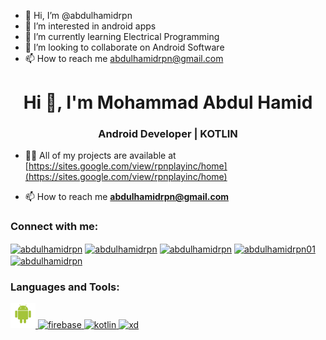 - 👋 Hi, I’m @abdulhamidrpn
- 👀 I’m interested in android apps
- 🌱 I’m currently learning Electrical Programming
- 💞️ I’m looking to collaborate on Android Software
- 📫 How to reach me abdulhamidrpn@gmail.com

<!---
abdulhamidrpn/abdulhamidrpn is a ✨ special ✨ repository because its `README.md` (this file) appears on your GitHub profile.
You can click the Preview link to take a look at your changes.
--->
<h1 align="center">Hi 👋, I'm Mohammad Abdul Hamid</h1>
<h3 align="center">Android Developer | KOTLIN</h3>

- 👨‍💻 All of my projects are available at [https://sites.google.com/view/rpnplayinc/home](https://sites.google.com/view/rpnplayinc/home)

- 📫 How to reach me **abdulhamidrpn@gmail.com**

<h3 align="left">Connect with me:</h3>
<p align="left">
<a href="https://twitter.com/abdulhamidrpn" target="blank"><img align="center" src="https://raw.githubusercontent.com/rahuldkjain/github-profile-readme-generator/master/src/images/icons/Social/twitter.svg" alt="abdulhamidrpn" height="30" width="40" /></a>
<a href="https://linkedin.com/in/abdulhamidrpn" target="blank"><img align="center" src="https://raw.githubusercontent.com/rahuldkjain/github-profile-readme-generator/master/src/images/icons/Social/linked-in-alt.svg" alt="abdulhamidrpn" height="30" width="40" /></a>
<a href="https://stackoverflow.com/users/abdulhamidrpn" target="blank"><img align="center" src="https://raw.githubusercontent.com/rahuldkjain/github-profile-readme-generator/master/src/images/icons/Social/stack-overflow.svg" alt="abdulhamidrpn" height="30" width="40" /></a>
<a href="https://fb.com/abdulhamidrpn01" target="blank"><img align="center" src="https://raw.githubusercontent.com/rahuldkjain/github-profile-readme-generator/master/src/images/icons/Social/facebook.svg" alt="abdulhamidrpn01" height="30" width="40" /></a>
<a href="https://instagram.com/abdulhamidrpn" target="blank"><img align="center" src="https://raw.githubusercontent.com/rahuldkjain/github-profile-readme-generator/master/src/images/icons/Social/instagram.svg" alt="abdulhamidrpn" height="30" width="40" /></a>
</p>

<h3 align="left">Languages and Tools:</h3>
<p align="left"> <a href="https://developer.android.com" target="_blank" rel="noreferrer"> <img src="https://raw.githubusercontent.com/devicons/devicon/master/icons/android/android-original-wordmark.svg" alt="android" width="40" height="40"/> </a> <a href="https://firebase.google.com/" target="_blank" rel="noreferrer"> <img src="https://www.vectorlogo.zone/logos/firebase/firebase-icon.svg" alt="firebase" width="40" height="40"/> </a> <a href="https://kotlinlang.org" target="_blank" rel="noreferrer"> <img src="https://www.vectorlogo.zone/logos/kotlinlang/kotlinlang-icon.svg" alt="kotlin" width="40" height="40"/> </a> <a href="https://www.adobe.com/products/xd.html" target="_blank" rel="noreferrer"> <img src="https://cdn.worldvectorlogo.com/logos/adobe-xd.svg" alt="xd" width="40" height="40"/> </a> </p>
